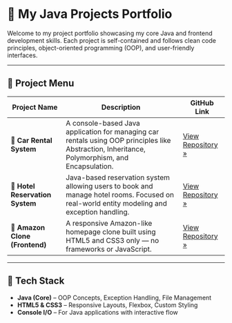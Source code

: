 # 🚀 My Java Projects Portfolio

Welcome to my project portfolio showcasing my core Java and frontend development skills. Each project is self-contained and follows clean code principles, object-oriented programming (OOP), and user-friendly interfaces.

---

## 📁 Project Menu

| Project Name | Description | GitHub Link |
|--------------|-------------|-------------|
| 🚗 **Car Rental System** | A console-based Java application for managing car rentals using OOP principles like Abstraction, Inheritance, Polymorphism, and Encapsulation. | [View Repository »](https://github.com/rajat-bisen/Project1CarRentalSystem.git) |
| 🏨 **Hotel Reservation System** | Java-based reservation system allowing users to book and manage hotel rooms. Focused on real-world entity modeling and exception handling. | [View Repository »](https://github.com/rajat-bisen/Project2HotelReservationSystem.git) |
| 🛒 **Amazon Clone (Frontend)** | A responsive Amazon-like homepage clone built using HTML5 and CSS3 only — no frameworks or JavaScript. | [View Repository »](https://github.com/rajat-bisen/Project3AmazonClone.git) |

---

## 🧠 Tech Stack

- **Java (Core)** – OOP Concepts, Exception Handling, File Management
- **HTML5 & CSS3** – Responsive Layouts, Flexbox, Custom Styling
- **Console I/O** – For Java applications with interactive flow
